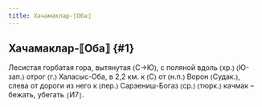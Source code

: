 ```yaml
---
title: Хачамаклар-⟦Оба⟧
---
```

## Хачамаклар-⟦Оба⟧ {#1}

Лесистая горбатая гора, вытянутая ⦅С→Ю⦆, с поляной вдоль ⦅хр.⦆ ⦅Ю-зап.⦆ отрог ⦅г.⦆ Халасыс-Оба, в 2,2 км. к ⦅С⦆ от ⦅н.п.⦆ Ворон ⦅Судак.⦆, слева от дороги из него к ⦅пер.⦆ Сарэениш-Богаз ⦅ср.⦆ ⦅тюрк.⦆ качмак – бежать, убегать ⦃И7⦄.

